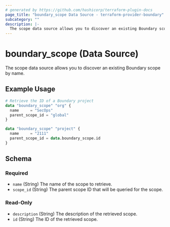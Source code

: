 ```yaml
---
# generated by https://github.com/hashicorp/terraform-plugin-docs
page_title: "boundary_scope Data Source - terraform-provider-boundary"
subcategory: ""
description: |-
  The scope data source allows you to discover an existing Boundary scope by name.
---
```


# boundary_scope (Data Source)

The scope data source allows you to discover an existing Boundary scope by name.

## Example Usage

```terraform
# Retrieve the ID of a Boundary project
data "boundary_scope" "org" {
  name     = "SecOps"
  parent_scope_id = "global"
}

data "boundary_scope" "project" {
  name     = "2111"
  parent_scope_id = data.boundary_scope.id
}
```

<!-- schema generated by tfplugindocs -->
## Schema

### Required

- `name` (String) The name of the scope to retrieve.
- `scope_id` (String) The parent scope ID that will be queried for the scope.

### Read-Only

- `description` (String) The description of the retrieved scope.
- `id` (String) The ID of the retrieved scope.
